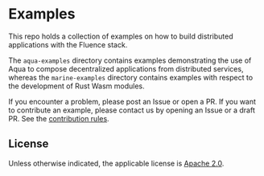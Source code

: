 # Examples

This repo holds a collection of examples on how to build distributed applications with the Fluence stack.

The `aqua-examples` directory contains examples demonstrating the use of Aqua to compose decentralized applications from distributed services, whereas the `marine-examples` directory contains examples with respect to the development of Rust Wasm modules.

If you encounter a problem, please post an Issue or open a PR. If you want to contribute an example, please contact us by opening an Issue or a draft PR. See the [contribution rules](https://github.com/fluencelabs/fluence/blob/master/CONTRIBUTING.md).

## License

Unless otherwise indicated, the applicable license is [Apache 2.0](https://github.com/fluencelabs/fluence/blob/master/LICENSE).
